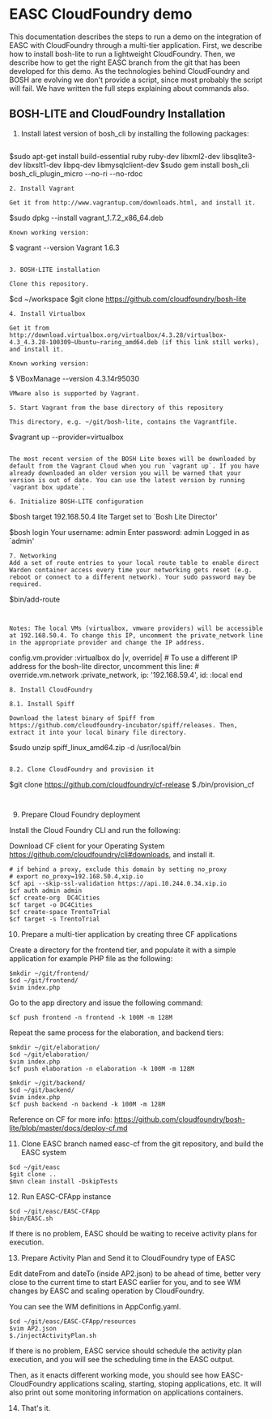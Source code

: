 # EASC CloudFoundry demo

This documentation describes the steps to run a demo on the integration of EASC with CloudFoundry through a multi-tier application. First, we describe how to install bosh-lite to run a lightweight CloudFoundry. Then, we describe how to get the right EASC branch from the git that has been developed for this demo. As the technologies behind CloudFoundry and BOSH are evolving we don't provide a script, since most probably the script will fail. We have written the full steps explaining about commands also.

## BOSH-LITE and CloudFoundry Installation

1. Install latest version of bosh_cli by installing the following packages:

   ```
$sudo apt-get install build-essential ruby ruby-dev libxml2-dev libsqlite3-dev libxslt1-dev libpq-dev libmysqlclient-dev
$sudo gem install bosh_cli bosh_cli_plugin_micro --no-ri --no-rdoc
   ```
2. Install Vagrant 

Get it from http://www.vagrantup.com/downloads.html, and install it.

   ```
$sudo dpkg --install vagrant_1.7.2_x86_64.deb
   ```
Known working version:

   ```
$ vagrant --version
Vagrant 1.6.3
   ```

3. BOSH-LITE installation

Clone this repository.

   ```
$cd ~/workspace
$git clone https://github.com/cloudfoundry/bosh-lite

   ```
4. Install Virtualbox

Get it from http://download.virtualbox.org/virtualbox/4.3.28/virtualbox-4.3_4.3.28-100309~Ubuntu~raring_amd64.deb (if this link still works), and install it.

Known working version:
   ```
 $ VBoxManage --version
 4.3.14r95030
   ```
VMware also is supported by Vagrant.

5. Start Vagrant from the base directory of this repository

This directory, e.g. ~/git/bosh-lite, contains the Vagrantfile.

   ```
$vagrant up --provider=virtualbox
   ```

The most recent version of the BOSH Lite boxes will be downloaded by default from the Vagrant Cloud when you run `vagrant up`. If you have already downloaded an older version you will be warned that your version is out of date. You can use the latest version by running `vagrant box update`.

6. Initialize BOSH-LITE configuration

   ```
$bosh target 192.168.50.4 lite
Target set to `Bosh Lite Director'

$bosh login
Your username: admin
Enter password: admin
Logged in as `admin'
   ```
7. Networking
Add a set of route entries to your local route table to enable direct Warden container access every time your networking gets reset (e.g. reboot or connect to a different network). Your sudo password may be required.

 ```
$bin/add-route

 ```


Notes: The local VMs (virtualbox, vmware providers) will be accessible at 192.168.50.4. To change this IP, uncomment the private_network line in the appropriate provider and change the IP address.

   ```
  config.vm.provider :virtualbox do |v, override|
    # To use a different IP address for the bosh-lite director, uncomment this line:
    # override.vm.network :private_network, ip: '192.168.59.4', id: :local
  end


   ```
8. Install CloudFoundry

8.1. Install Spiff

Download the latest binary of Spiff from https://github.com/cloudfoundry-incubator/spiff/releases. Then, extract it into your local binary file directory.

   ```
$sudo unzip spiff_linux_amd64.zip -d /usr/local/bin

   ```

8.2. Clone CloudFoundry and provision it

   ```
$git clone https://github.com/cloudfoundry/cf-release
$./bin/provision_cf

   ```


   ```

9. Prepare Cloud Foundry deployment

Install the Cloud Foundry CLI and run the following:

Download CF client for your Operating System https://github.com/cloudfoundry/cli#downloads, and install it.

   ```
# if behind a proxy, exclude this domain by setting no_proxy
# export no_proxy=192.168.50.4,xip.io
$cf api --skip-ssl-validation https://api.10.244.0.34.xip.io
$cf auth admin admin
$cf create-org  DC4Cities
$cf target -o DC4Cities
$cf create-space TrentoTrial
$cf target -s TrentoTrial
   ```
10. Prepare a multi-tier application by creating three CF applications

Create a directory for the frontend tier, and populate it with a simple application for example PHP file as the following:

   ```
$mkdir ~/git/frontend/
$cd ~/git/frontend/
$vim index.php
   ```

Go to the app directory and issue the following command:

   ```
$cf push frontend -n frontend -k 100M -m 128M

   ```

Repeat the same process for the elaboration, and backend tiers:

   ```
$mkdir ~/git/elaboration/
$cd ~/git/elaboration/
$vim index.php
$cf push elaboration -n elaboration -k 100M -m 128M

$mkdir ~/git/backend/
$cd ~/git/backend/
$vim index.php
$cf push backend -n backend -k 100M -m 128M
   ```

Reference on CF for more info: https://github.com/cloudfoundry/bosh-lite/blob/master/docs/deploy-cf.md


11. Clone EASC branch named easc-cf from the git repository, and build the EASC system


   ```
  $cd ~/git/easc
  $git clone ..
  $mvn clean install -DskipTests
   ```

12. Run EASC-CFApp instance

   ```
  $cd ~/git/easc/EASC-CFApp
  $bin/EASC.sh
   ```

If there is no problem, EASC should be waiting to receive activity plans for execution.

13. Prepare Activity Plan and Send it to CloudFoundry type of EASC

Edit dateFrom and dateTo (inside AP2.json) to be ahead of time, better very close to the current time to start EASC earlier for you, and to see WM changes by EASC and scaling operation by CloudFoundry. 

You can see the WM definitions in AppConfig.yaml.

   ```
  $cd ~/git/easc/EASC-CFApp/resources
  $vim AP2.json
  $./injectActivityPlan.sh

   ```

If there is no problem, EASC service should schedule the activity plan execution, and you will see the scheduling time in the EASC output.

Then, as it enacts different working mode, you should see how EASC-CloudFoundry applications scaling, starting, stoping applications, etc. It will also print out some monitoring information on applications containers.

14. That's it.

